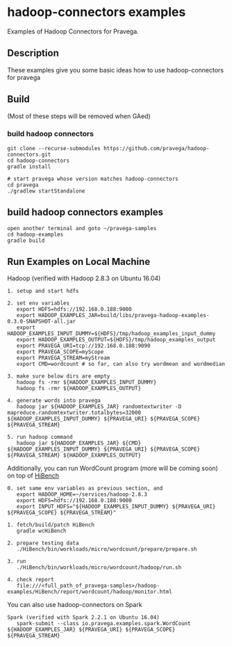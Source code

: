 <!--
Copyright (c) 2018 Dell Inc., or its subsidiaries. All Rights Reserved.

Licensed under the Apache License, Version 2.0 (the "License");
you may not use this file except in compliance with the License.
You may obtain a copy of the License at

    http://www.apache.org/licenses/LICENSE-2.0
-->

# hadoop-connectors examples
Examples of Hadoop Connectors for Pravega.

Description
-----------
These examples give you some basic ideas how to use hadoop-connectors for pravega

Build
-------
(Most of these steps will be removed when GAed)
### build hadoop connectors
```
git clone --recurse-submodules https://github.com/pravega/hadoop-connectors.git
cd hadoop-connectors
gradle install

# start pravega whose version matches hadoop-connectors
cd pravega
./gradlew startStandalone
```

## build hadoop connectors examples
```
open another terminal and goto ~/pravega-samples
cd hadoop-examples
gradle build
```

Run Examples on Local Machine
---


Hadoop (verified with Hadoop 2.8.3 on Ubuntu 16.04)
```
1. setup and start hdfs

2. set env variables
   export HDFS=hdfs://192.168.0.188:9000
   export HADOOP_EXAMPLES_JAR=build/libs/pravega-hadoop-examples-0.3.0-SNAPSHOT-all.jar
   export HADOOP_EXAMPLES_INPUT_DUMMY=${HDFS}/tmp/hadoop_examples_input_dummy
   export HADOOP_EXAMPLES_OUTPUT=${HDFS}/tmp/hadoop_examples_output
   export PRAVEGA_URI=tcp://192.168.0.188:9090
   export PRAVEGA_SCOPE=myScope
   export PRAVEGA_STREAM=myStream
   export CMD=wordcount # so far, can also try wordmean and wordmedian

3. make sure below dirs are empty
   hadoop fs -rmr ${HADOOP_EXAMPLES_INPUT_DUMMY}
   hadoop fs -rmr ${HADOOP_EXAMPLES_OUTPUT}

4. generate words into pravega
   hadoop jar ${HADOOP_EXAMPLES_JAR} randomtextwriter -D mapreduce.randomtextwriter.totalbytes=32000 ${HADOOP_EXAMPLES_INPUT_DUMMY} ${PRAVEGA_URI} ${PRAVEGA_SCOPE} ${PRAVEGA_STREAM}

5. run hadoop command
   hadoop jar ${HADOOP_EXAMPLES_JAR} ${CMD} ${HADOOP_EXAMPLES_INPUT_DUMMY} ${PRAVEGA_URI} ${PRAVEGA_SCOPE} ${PRAVEGA_STREAM} ${HADOOP_EXAMPLES_OUTPUT}
```


Additionally, you can run WordCount program (more will be coming soon) on top of [HiBench](https://github.com/intel-hadoop/HiBench)
```
0. set same env variables as previous section, and
   export HADOOP_HOME=~/services/hadoop-2.8.3
   export HDFS=hdfs://192.168.0.188:9000
   export INPUT_HDFS="${HADOOP_EXAMPLES_INPUT_DUMMY} ${PRAVEGA_URI} ${PRAVEGA_SCOPE} ${PRAVEGA_STREAM}"

1. fetch/build/patch HiBench
   gradle wcHiBench

2. prepare testing data
   ./HiBench/bin/workloads/micro/wordcount/prepare/prepare.sh

3. run
   ./HiBench/bin/workloads/micro/wordcount/hadoop/run.sh

4. check report
   file:///<full_path_of_pravega-samples>/hadoop-examples/HiBench/report/wordcount/hadoop/monitor.html
```


You can also use hadoop-connectors on Spark
```
Spark (verified with Spark 2.2.1 on Ubuntu 16.04)
   spark-submit --class io.pravega.examples.spark.WordCount ${HADOOP_EXAMPLES_JAR} ${PRAVEGA_URI} ${PRAVEGA_SCOPE} ${PRAVEGA_STREAM}
```
